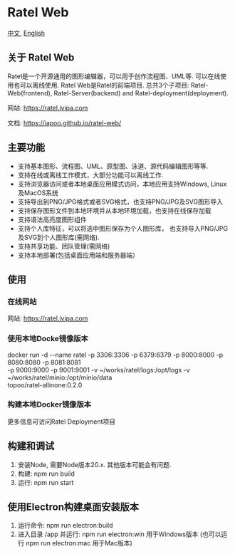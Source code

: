 # Ratel Web

[中文](README-CN.md), [English](README.md)

## 关于 Ratel Web

Ratel是一个开源通用的图形编辑器，可以用于创作流程图、UML等. 可以在线使用也可以离线使用. Ratel Web是Ratel的前端项目. 总共3个子项目: Ratel-Web(frontend), Ratel-Server(backend) and Ratel-deployment(deployment).

网站: <https://ratel.ivipa.com>

文档: <https://iapoo.github.io/ratel-web/>

## 主要功能

- 支持基本图形、流程图、UML、原型图、泳道、源代码编辑图形等等.
- 支持在线或离线工作模式，大部分功能可以离线工作.
- 支持浏览器访问或者本地桌面应用模式访问，本地应用支持Windows, Linux及MacOS系统
- 支持导出到PNG/JPG格式或者SVG格式，也支持PNG/JPG及SVG图形导入
- 支持保存图形文件到本地环境并从本地环境加载，也支持在线保存加载
- 支持语法高亮度图形组件
- 支持个人库特征，可以将选中图形保存为个人图形库， 也支持导入PNG/JPG及SVG到个人图形库(需网络).
- 支持共享功能、团队管理(需网络)
- 支持本地部署(包括桌面应用端和服务器端）

## 使用

### 在线网站

网站: <https://ratel.ivipa.com>

### 使用本地Docke镜像版本

docker run -d --name ratel -p 3306:3306 -p 6379:6379 -p 8000:8000 -p 8080:8080 -p 8081:8081 \
 -p 9000:9000 -p 9001:9001 -v ~/works/ratel/logs:/opt/logs -v ~/works/ratel/minio:/opt/minio/data \
 topoo/ratel-allinone:0.2.0

### 构建本地Docker镜像版本

更多信息可访问Ratel Deployment项目

## 构建和调试

1. 安装Node, 需要Node版本20.x. 其他版本可能会有问题.
2. 构建: npm run build
3. 运行: npm run start

## 使用Electron构建桌面安装版本

1. 运行命令: npm run electron:build
2. 进入目录 /app 并运行: npm run electron:win 用于Windows版本 (也可以运行 npm run electron:mac 用于Mac版本)
